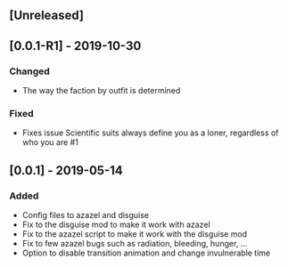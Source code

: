 ## [Unreleased]

## [0.0.1-R1] - 2019-10-30
### Changed
- The way the faction by outfit is determined

### Fixed
- Fixes issue Scientific suits always define you as a loner, regardless of who you are #1

## [0.0.1] - 2019-05-14
### Added

- Config files to azazel and disguise
- Fix to the disguise mod to make it work with azazel
- Fix to the azazel script to make it work with the disguise mod
- Fix to few azazel bugs such as radiation, bleeding, hunger, ...
- Option to disable transition animation and change invulnerable time
